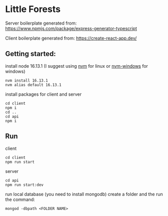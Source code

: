 # Little Forests


Server boilerplate generated from: https://www.npmjs.com/package/express-generator-typescript

Client boilerplate generated from: https://create-react-app.dev/

## Getting started:

install node 16.13.1 (I suggest using [nvm](https://github.com/nvm-sh/nvm) for linux or [nvm-windows](https://github.com/coreybutler/nvm-windows) for windows)
```
nvm install 16.13.1
nvm alias default 16.13.1
```

install packages for client and server
```
cd client
npm i
cd ..
cd api
npm i
```
## Run
client
```
cd client
npm run start   
```
server
```
cd api
npm run start:dev
```
run local database (you need to install mongodb)
create a folder and the run the command: 
```
mongod -dbpath <FOLDER NAME>
```
